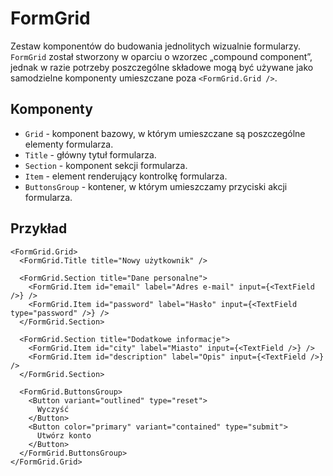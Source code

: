 # FormGrid

Zestaw komponentów do budowania jednolitych wizualnie formularzy. `FormGrid` został stworzony w oparciu o wzorzec „compound component”, jednak w razie potrzeby poszczególne składowe mogą być używane jako samodzielne komponenty umieszczane poza `<FormGrid.Grid />`.

## Komponenty

- `Grid` - komponent bazowy, w którym umieszczane są poszczególne elementy formularza.
- `Title` - główny tytuł formularza.
- `Section` - komponent sekcji formularza.
- `Item` - element renderujący kontrolkę formularza.
- `ButtonsGroup` - kontener, w którym umieszczamy przyciski akcji formularza.

## Przykład

```tsx
<FormGrid.Grid>
  <FormGrid.Title title="Nowy użytkownik" />

  <FormGrid.Section title="Dane personalne">
    <FormGrid.Item id="email" label="Adres e-mail" input={<TextField />} />
    <FormGrid.Item id="password" label="Hasło" input={<TextField type="password" />} />
  </FormGrid.Section>

  <FormGrid.Section title="Dodatkowe informacje">
    <FormGrid.Item id="city" label="Miasto" input={<TextField />} />
    <FormGrid.Item id="description" label="Opis" input={<TextField />} />
  </FormGrid.Section>

  <FormGrid.ButtonsGroup>
    <Button variant="outlined" type="reset">
      Wyczyść
    </Button>
    <Button color="primary" variant="contained" type="submit">
      Utwórz konto
    </Button>
  </FormGrid.ButtonsGroup>
</FormGrid.Grid>
```
